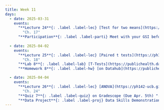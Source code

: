 ```yaml
---
title: Week 11
days:
  - date: 2025-03-31
    events:
      "**Lecture 24**{: .label .label-lec} [Test for two means](https://ph142-ucb.github.io/sp25/src/lec/flavors-of-t.pdf)[(recording)](https://bcourses.berkeley.edu/courses/1540322/pages/two-sample-t) ":
        "Ch. 17"
      "**Participation**{: .label .label-parti} Meet with your GSI before submitting Part II ": 
      
  - date: 2025-04-02
    events:
      "**Lecture 25**{: .label .label-lec} [Paired t tests](https://ph142-ucb.github.io/sp25/src/lec/paired-t.pdf) [(recording)](https://bcourses.berkeley.edu/courses/1540322/pages/paired-t)":
        "Ch. 18"
      "**Lab 8**{: .label .label-lab} [T-Tests](https://publichealth.datahub.berkeley.edu/hub/user-redirect/git-pull?repo=https%3A%2F%2Fgithub.com%2Fph142-ucb%2Fph142-sp25&urlpath=rstudio%2F&branch=master) (Due Apr. 5th)":
      "**Homework 8**{: .label .label-hw} [on Datahub](https://publichealth.datahub.berkeley.edu/hub/user-redirect/git-pull?repo=https%3A%2F%2Fgithub.com%2Fph142-ucb%2Fph142-sp25&urlpath=rstudio%2F&branch=master) ":

  - date: 2025-04-04
    events:
      "**Lecture 26**{: .label .label-lec} [ANOVA](https://ph142-ucb.github.io/sp25/src/lec/anova.pdf)": 
        "Ch. 24"
      "**Quiz 7**{: .label .label-quiz} on Gradescope (Due Apr. 5th) ":
      "**Data Project**{: .label .label-proj} Data Skills Demonstration Part II (Due 10:00 PM PST)":
---
```


